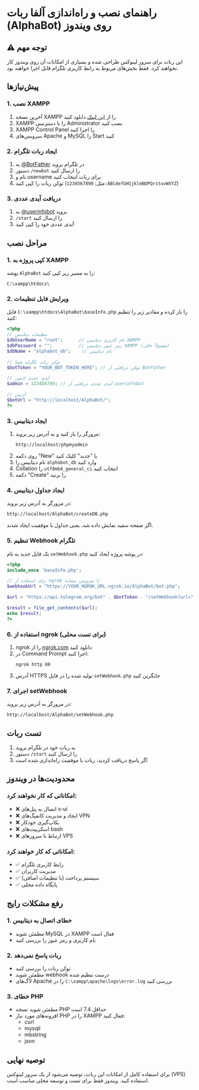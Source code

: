 # راهنمای نصب و راه‌اندازی آلفا ربات (AlphaBot) روی ویندوز

## ⚠️ توجه مهم
این ربات برای سرور لینوکس طراحی شده و بسیاری از امکانات آن روی ویندوز کار نخواهند کرد. فقط بخش‌های مربوط به رابط کاربری تلگرام قابل اجرا خواهند بود.

## پیش‌نیازها

### 1. نصب XAMPP
1. آخرین نسخه XAMPP را از [این لینک](https://sourceforge.net/projects/xampp/files/XAMPP%20Windows/8.2.12/xampp-windows-x64-8.2.12-0-VS16-installer.exe) دانلود کنید
2. XAMPP را با دسترسی Administrator نصب کنید
3. XAMPP Control Panel را اجرا کنید
4. سرویس‌های Apache و MySQL را Start کنید

### 2. ایجاد ربات تلگرام
1. به [@BotFather](https://t.me/BotFather) در تلگرام بروید
2. دستور `/newbot` را ارسال کنید
3. نام و username برای ربات انتخاب کنید
4. توکن ربات را کپی کنید (مثل: `1234567890:ABCdefGHIjklmNOPQrstuvWXYZ`)

### 3. دریافت آیدی عددی
1. به [@userinfobot](https://t.me/userinfobot) بروید
2. `/start` را ارسال کنید
3. آیدی عددی خود را کپی کنید

## مراحل نصب

### 1. کپی پروژه به XAMPP
پوشه `AlphaBot` را به مسیر زیر کپی کنید:
```
C:\xampp\htdocs\
```

### 2. ویرایش فایل تنظیمات
فایل `C:\xampp\htdocs\AlphaBot\baseInfo.php` را باز کرده و مقادیر زیر را تنظیم کنید:

```php
<?php
// تنظیمات دیتابیس
$dbUserName = "root";      // نام کاربری دیتابیس XAMPP
$dbPassword = "";          // رمز عبور دیتابیس XAMPP (معمولاً خالی)
$dbName = "alphabot_db";    // نام دیتابیس

// توکن ربات تلگرام شما
$botToken = "YOUR_BOT_TOKEN_HERE"; // توکن دریافتی از BotFather

// آیدی عددی ادمین
$admin = 123456789; // آیدی عددی دریافتی از userinfobot

// آدرس
$botUrl = "http://localhost/AlphaBot/";
?>
```

### 3. ایجاد دیتابیس
1. مرورگر را باز کنید و به آدرس زیر بروید:
   ```
   http://localhost/phpmyadmin
   ```
2. روی دکمه "New" یا "جدید" کلیک کنید
3. نام دیتابیس را `alphabot_db` وارد کنید
4. Collation را `utf8mb4_general_ci` انتخاب کنید
5. دکمه "Create" را بزنید

### 4. ایجاد جداول دیتابیس
در مرورگر به آدرس زیر بروید:
```
http://localhost/AlphaBot/createDB.php
```
اگر صفحه سفید نمایش داده شد، یعنی جداول با موفقیت ایجاد شدند.

### 5. تنظیم Webhook تلگرام
یک فایل جدید به نام `setWebhook.php` در پوشه پروژه ایجاد کنید:

```php
<?php
include_once 'baseInfo.php';

// برای استفاده از ngrok یا سرویس مشابه
$webhookUrl = "https://YOUR_NGROK_URL.ngrok.io/AlphaBot/bot.php";

$url = "https://api.telegram.org/bot" . $botToken . "/setWebhook?url=" . $webhookUrl;

$result = file_get_contents($url);
echo $result;
?>
```

### 6. استفاده از ngrok (برای تست محلی)
1. ngrok را از [ngrok.com](https://ngrok.com) دانلود کنید
2. در Command Prompt اجرا کنید:
   ```
   ngrok http 80
   ```
3. آدرس HTTPS تولید شده را در فایل `setWebhook.php` جایگزین کنید

### 7. اجرای setWebhook
در مرورگر به آدرس زیر بروید:
```
http://localhost/AlphaBot/setWebhook.php
```

## تست ربات
1. به ربات خود در تلگرام بروید
2. دستور `/start` را ارسال کنید
3. اگر پاسخ دریافت کردید، ربات با موفقیت راه‌اندازی شده است

## محدودیت‌ها در ویندوز

### امکاناتی که کار نخواهند کرد:
- ❌ اتصال به پنل‌های x-ui
- ❌ ایجاد و مدیریت کانفیگ‌های VPN
- ❌ بکاپ‌گیری خودکار
- ❌ اسکریپت‌های bash
- ❌ ارتباط با سرورهای VPS

### امکاناتی که کار خواهند کرد:
- ✅ رابط کاربری تلگرام
- ✅ مدیریت کاربران
- ✅ سیستم پرداخت (با تنظیمات اضافی)
- ✅ پایگاه داده محلی

## رفع مشکلات رایج

### 1. خطای اتصال به دیتابیس
- مطمئن شوید MySQL در XAMPP فعال است
- نام کاربری و رمز عبور را بررسی کنید

### 2. ربات پاسخ نمی‌دهد
- توکن ربات را بررسی کنید
- مطمئن شوید webhook درست تنظیم شده
- لاگ‌های Apache را در `C:\xampp\apache\logs\error.log` بررسی کنید

### 3. خطای PHP
- مطمئن شوید نسخه PHP حداقل 7.4 است
- افزونه‌های مورد نیاز PHP را در XAMPP فعال کنید:
  - curl
  - mysqli
  - mbstring
  - json

## توصیه نهایی
برای استفاده کامل از امکانات این ربات، توصیه می‌شود از یک سرور لینوکس (VPS) استفاده کنید. ویندوز فقط برای تست و توسعه محلی مناسب است. 